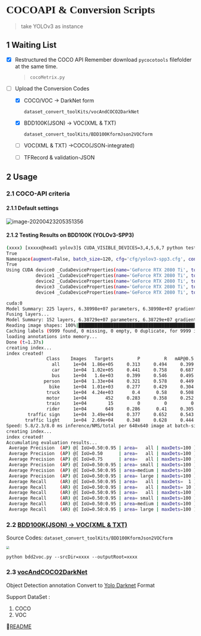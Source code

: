 # <font face = Manaco>COCOAPI & Conversion Scripts</font>

>  take YOLOv3 as instance

## 1 Waiting List

- [x] Restructured the COCO API Remember download `pycocotools` filefolder at the same time.

    > `cocoMetrix.py`

- [ ] Upload the Conversion Codes

    - [x] COCO/VOC → DarkNet form

        `dataset_convert_toolKits/vocAndCOCO2DarkNet`

    - [x] BDD100K(JSON) → VOC(XML & TXT) 

        `dataset_convert_toolKits/BDD100KformJson2VOCform`

    - [ ] VOC(XML & TXT) →COCO(JSON-integrated)

    - [ ] TFRecord & validation-JSON

## 2 Usage



### 2.1 COCO-API criteria

#### 2.1.1 Default settings

![image-20200423205351356](https://site-pictures.oss-eu-west-1.aliyuncs.com/q8onq.png)

#### 2.1.2 Testing Results on BDD100K (YOLOv3-SPP3)

```bash
(xxxx) [xxxxx@head1 yolov3]$ CUDA_VISIBLE_DEVICES=3,4,5,6,7 python test.py
True
Namespace(augment=False, batch_size=120, cfg='cfg/yolov3-spp3.cfg', conf_thres=0.001, data='data/bdd100k.data', device='', img_size=640, iou_thres=0.7, save_json=False, single_cls=False, task='test', weights='/cluster/home/qiaotianwei/yolo/yolov33/bdd100k_yolov3-spp3_final.weights')
True
Using CUDA device0 _CudaDeviceProperties(name='GeForce RTX 2080 Ti', total_memory=11019MB)
           device1 _CudaDeviceProperties(name='GeForce RTX 2080 Ti', total_memory=11019MB)
           device2 _CudaDeviceProperties(name='GeForce RTX 2080 Ti', total_memory=11019MB)
           device3 _CudaDeviceProperties(name='GeForce RTX 2080 Ti', total_memory=11019MB)
           device4 _CudaDeviceProperties(name='GeForce RTX 2080 Ti', total_memory=11019MB)

cuda:0
Model Summary: 225 layers, 6.38998e+07 parameters, 6.38998e+07 gradients
Fusing layers...
Model Summary: 152 layers, 6.38729e+07 parameters, 6.38729e+07 gradients
Reading image shapes: 100%|███████████████████████████████████████████████████████████| 9999/9999 [00:00<00:00, 13994.62it/s]
Caching labels (9999 found, 0 missing, 0 empty, 0 duplicate, for 9999 images): 100%|███| 9999/9999 [00:01<00:00, 5105.47it/s]
loading annotations into memory...
Done (t=1.37s)
creating index...
index created!
               Class    Images   Targets         P         R   mAP@0.5        F1: 100%|██████| 84/84 [05:21<00:00,  3.82s/it]
                 all     1e+04  1.86e+05     0.313     0.494     0.399     0.382
                 car     1e+04  1.02e+05     0.441     0.758     0.687     0.557
                 bus     1e+04   1.6e+03     0.399     0.546     0.495     0.461
              person     1e+04  1.33e+04     0.321     0.578     0.449     0.413
                bike     1e+04  1.01e+03     0.277     0.429     0.304     0.336
               truck     1e+04  4.24e+03       0.4      0.58     0.508     0.473
               motor     1e+04       452     0.283     0.358     0.252     0.316
               train     1e+04        15         0         0         0         0
               rider     1e+04       649     0.286      0.41     0.305     0.337
        traffic sign     1e+04  3.49e+04     0.377     0.652     0.543     0.477
       traffic light     1e+04  2.69e+04     0.348     0.628     0.444     0.448
Speed: 5.8/2.3/8.0 ms inference/NMS/total per 640x640 image at batch-size 120
creating index...
index created!
Accumulating evaluation results...
 Average Precision  (AP) @[ IoU=0.50:0.95 | area=   all | maxDets=100 ] = 0.172
 Average Precision  (AP) @[ IoU=0.50      | area=   all | maxDets=100 ] = 0.374
 Average Precision  (AP) @[ IoU=0.75      | area=   all | maxDets=100 ] = 0.138
 Average Precision  (AP) @[ IoU=0.50:0.95 | area= small | maxDets=100 ] = 0.055
 Average Precision  (AP) @[ IoU=0.50:0.95 | area=medium | maxDets=100 ] = 0.233
 Average Precision  (AP) @[ IoU=0.50:0.95 | area= large | maxDets=100 ] = 0.338
 Average Recall     (AR) @[ IoU=0.50:0.95 | area=   all | maxDets=  1 ] = 0.147
 Average Recall     (AR) @[ IoU=0.50:0.95 | area=   all | maxDets= 10 ] = 0.316
 Average Recall     (AR) @[ IoU=0.50:0.95 | area=   all | maxDets=100 ] = 0.370
 Average Recall     (AR) @[ IoU=0.50:0.95 | area= small | maxDets=100 ] = 0.192
 Average Recall     (AR) @[ IoU=0.50:0.95 | area=medium | maxDets=100 ] = 0.464
 Average Recall     (AR) @[ IoU=0.50:0.95 | area= large | maxDets=100 ] = 0.538
```

### 2.2 [BDD100K(JSON) → VOC(XML & TXT)](https://github.com/qtw1998/COCOAPI/tree/master/dataset_convert_toolKits/BDD100KformJson2VOCform)

Source Codes: `dataset_convert_toolKits/BDD100KformJson2VOCform`

<img src="https://site-pictures.oss-eu-west-1.aliyuncs.com/zl611.png" style="zoom:50%;" />

`python bdd2voc.py --srcDir=xxxx --outputRoot=xxxx`

### 2.3 [vocAndCOCO2DarkNet](https://github.com/qtw1998/COCOAPI/tree/master/dataset_convert_toolKits/vocAndCOCO2DarkNet)

Object Detection annotation Convert to [Yolo Darknet](https://pjreddie.com/darknet/yolo/) Format

Support DataSet : 

1. COCO
2. VOC

🐥[README](https://github.com/qtw1998/COCOAPI/tree/master/dataset_convert_toolKits/vocAndCOCO2DarkNet)

